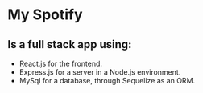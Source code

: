 # My Spotify
## Is a full stack app using:
- React.js for the frontend.
- Express.js for a server in a Node.js environment.
- MySql for a database, through Sequelize as an ORM. 